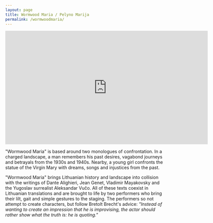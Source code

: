 ```yaml
---
layout: page
title: Wormwood Maria / Pelyno Marija
permalink: /wormwoodmaria/
---
```


<iframe src="https://player.vimeo.com/video/490379036" width="640" height="360" frameborder="0" allow="autoplay; fullscreen" allowfullscreen></iframe>

"Wormwood Maria" is based around two monologues of confrontation. In a charged landscape, a man remembers his past desires, vagabond journeys and betrayals from the 1930s and 1940s. Nearby, a young girl confronts the statue of the Virgin Mary with dreams, songs and injustices from the past.  

"Wormwood Maria" brings Lithuanian history and landscape into collision with the writings of Dante Alighieri, Jean Genet, Vladimir Mayakovsky and the Yugoslav surrealist Aleksandar Vučo. All of these texts coexist in Lithuanian translations and are brought to life by two performers who bring their lilt, gait and simple gestures to the staging. The performers so not attempt to create characters, but follow Bretolt Brecht's advice: _"Instead of wanting to create an impression that he is improvising, the actor should rather show what the truth is: he is quoting."_  
